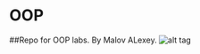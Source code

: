 # OOP
##Repo for OOP labs. By Malov ALexey.
  ![alt tag](https://sun9-23.userapi.com/impg/wEd33IPfLRfWXXkveDuHkyN1qriw1qAeP32wzA/z5OcdBNmgWI.jpg?size=544x376&quality=96&sign=cdc5b54d4b53976c178c1341c8799d57&type=album "Описание будет тут")
